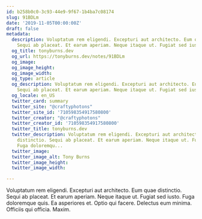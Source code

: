 ```yaml
---
id: b258b0c0-3c93-44e9-9f67-1b4ba7c08174
slug: 91BDLm
date: '2019-11-05T00:00:00Z'
draft: false
metadata:
  description: Voluptatum rem eligendi. Excepturi aut architecto. Eum quae distinctio.
    Sequi ab placeat. Et earum aperiam. Neque itaque ut. Fugiat sed iusto. Fuga doloremqu...
  og_title: tonyburns.dev
  og_url: https://tonyburns.dev/notes/91BDLm
  og_image: 
  og_image_height: 
  og_image_width: 
  og_type: article
  og_description: Voluptatum rem eligendi. Excepturi aut architecto. Eum quae distinctio.
    Sequi ab placeat. Et earum aperiam. Neque itaque ut. Fugiat sed iusto. Fuga doloremqu...
  og_locale: en_US
  twitter_card: summary
  twitter_site: "@craftyphotons"
  twitter_site_id: '710598354917580800'
  twitter_creator: "@craftyphotons"
  twitter_creator_id: '710598354917580800'
  twitter_title: tonyburns.dev
  twitter_description: Voluptatum rem eligendi. Excepturi aut architecto. Eum quae
    distinctio. Sequi ab placeat. Et earum aperiam. Neque itaque ut. Fugiat sed iusto.
    Fuga doloremqu...
  twitter_image: 
  twitter_image_alt: Tony Burns
  twitter_image_height: 
  twitter_image_width: 

---
```


Voluptatum rem eligendi. Excepturi aut architecto. Eum quae distinctio. Sequi ab placeat. Et earum aperiam. Neque itaque ut. Fugiat sed iusto. Fuga doloremque quis. Ea asperiores et. Optio qui facere. Delectus eum minima. Officiis qui officia. Maxim.
